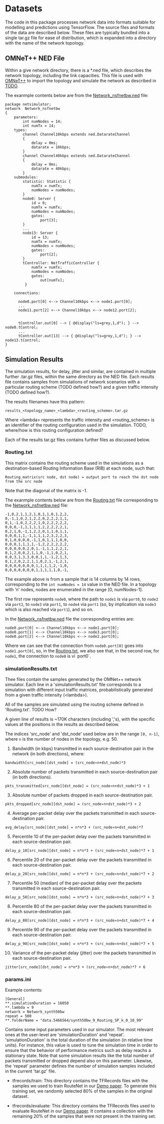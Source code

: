 # Datasets

The code in this package processes network data into formats suitable for modelling and predictions
using TensorFlow. The source files and formats of the data are described below. These files are
typically bundled into a single tar.gz file for ease of distribution, which is expanded into a
directory with the name of the network topology.

## OMNeT++ NED File

Within a give network directory, there is a *.ned file, which describes the network topology, 
including the link capacities. This file is used with [OMNeT++](https://omnetpp.org) to import the 
topology and simulate the network as described in [TODO](TODO).

The exanmple contents below are from the 
[Network_nsfnetbw.ned](../../../tests/unit-resources/nsfnetbw/Network_nsfnetbw.ned) file:

```
package netsimulator;
network  Network_nsfnetbw
{
    parameters:
        int numNodes = 14;
        int numTx = 14;
    types:
        channel Channel10kbps extends ned.DatarateChannel
        {
            delay = 0ms;
            datarate = 10kbps;
        }
        channel Channel40kbps extends ned.DatarateChannel
        {
            delay = 0ms;
            datarate = 40kbps;
        }
    submodules:
        statistic: Statistic {
            numTx = numTx;
            numNodes = numNodes; 
        } 
        node0: Server {
            id = 0;
            numTx = numTx;
            numNodes = numNodes;
            gates:
                port[3];
        }
        ...     
        node13: Server {
            id = 13;
            numTx = numTx;
            numNodes = numNodes;
            gates:
                port[2];
        }
        tController: NetTrafficController {
            numTx = numTx;
            numNodes = numNodes; 
            gates:
                out[numTx];
         }

    connections:

      node0.port[0] <--> Channel10kbps <--> node1.port[0];
      ...
      node11.port[2] <--> Channel10kbps <--> node12.port[2];


      tController.out[0] --> { @display("ls=grey,1,d"); } --> node0.tControl;
      ...
      tController.out[13] --> { @display("ls=grey,1,d"); } --> node13.tControl;
}
```
## Simulation Results

The simulation results, for delay, jitter and similar, are contained in multiple further .tar.gz
files, within the same directory as the NED file. Each results file contains samples from 
simulations of network scenarios with a particular routing scheme (TODO defined how?) and a given 
traffic intensity (TODO defined how?). 

The results filenames have this pattern:

```      
results_<topology_name>_<lambda>_<routing_scheme>.tar.gz
```

Where \<lambda> represents the traffic intensity and <routing_scheme> is an identifier of the 
routing configuration used in the simulation. TODO, where/how is this routing configuration defined?

Each of the results tar.gz files contains further files as discussed below.

### Routing.txt

This matrix contains the routing scheme used in the simulations as a destination-based Routing 
Information Base (RIB) at each node, such that:

```
Routing_matrix(src node, dst node) = output port to reach the dst node from the src node
```

Note that the diagonal of the matrix is -1. 

The exanmple contents below are from the 
[Routing.txt](../../../tests/unit-resources/nsfnetbw/Routing.txt) file corresponding to the
[Network_nsfnetbw.ned](../../../tests/unit-resources/nsfnetbw/Network_nsfnetbw.ned) file:
```
-1,0,2,1,1,2,1,0,1,1,0,1,2,2,
0,-1,1,0,2,1,2,2,0,2,2,2,1,1,
0,1,-1,0,2,2,2,1,0,2,2,2,2,2,
0,0,0,-1,1,1,1,1,2,2,2,2,2,1,
0,2,1,0,-1,1,2,2,0,1,1,0,1,1,
0,0,0,1,1,-1,1,1,1,2,3,2,2,3,
0,1,0,0,0,0,-1,1,0,1,1,1,0,0,
0,0,0,1,1,1,1,-1,2,2,2,2,2,2,
0,0,0,0,0,2,0,1,-1,1,1,2,2,1,
0,1,2,0,0,2,1,1,0,-1,1,0,2,1,
0,0,3,1,3,3,0,0,1,1,-1,2,1,3,
0,1,2,0,2,2,1,1,0,2,1,-1,2,1,
0,0,0,0,0,0,0,1,1,1,1,2,-1,0,
0,0,0,0,0,0,0,1,1,1,1,1,0,-1,
```

The example above is from a sample that is 14 columns by 14 rows, corresponding to the 
`int numNodes = 14` value in the NED file. In a topology with ‘n’ nodes, nodes are enumerated in the 
range [0, numNodes-1]. 

The first row represents `node0`, where the path to `node1` is via `port0`, to `node2` via
`port2`, to `node3` via `port1`, to `node4` via `port1` (so, by implication via `node3` 
which is also reached via `port1`), and so on.

In the 
[Network_nsfnetbw.ned](../../../tests/unit-resources/nsfnetbw/Network_nsfnetbw.ned) file the
corresponding entries are:

```
node0.port[0] <--> Channel10kbps <--> node1.port[0];
node0.port[1] <--> Channel10kbps <--> node3.port[0];
node0.port[2] <--> Channel10kbps <--> node2.port[0];
```

Where we can see that the connection from `node0.port[0]` goes into `node1.port[0]`, so, in the
[Routing.txt](../../../tests/unit-resources/nsfnetbw/Routing.txt), we also see that, in the second row, for 
`node1`, the connection to `node0` is vi` `port0`.

### simulationResults.txt 

Thee files contain the samples generated by the OMNet++ network simulator. Each line in 
a 'simulationResults.txt' file corresponds to a simulation with different input traffic matrices, 
probabilistically generated from a given traffic intensity (\<lambda>). 

All of the samples are simulated using the routing scheme defined in 'Routing.txt'. TODO How?

A given line of results is ~170K characters (including ','s), with the specific values at the 
positions in the results as described below.

The indices 'src_node' and 'dst_node' used below are in the range `[0, n-1]`, where `n` is the 
number of nodes in the topology, e.g. 50.

1. Bandwidth (in kbps) transmitted in each source-destination pair in the network 
(in both directions), where:

```  
bandwidth[src_node][dst_node] = (src_node∗n+dst_node)*3
```

2. Absolute number of packets transmitted in each source-destination pair (in both directions).

```  
pkts_transmitted[src_node][dst_node] = (src_node∗n+dst_node)*3 + 1
```
  
3. Absolute number of packets dropped in each source-destination pair.

```  
pkts_dropped[src_node][dst_node] = (src_node∗n+dst_node)*3 + 2
```  
   
4. Average per-packet delay over the packets transmitted in each source-destination pair. 

```  
avg_delay[src_node][dst_node] = n*n*3 + (src_node∗n+dst_node)*7  
```
  
5. Percentile 10 of the per-packet delay over the packets transmitted in each source-destination 
pair.

```  
delay_p_10[src_node][dst_node] = n*n*3 + (src_node∗n+dst_node)*7 + 1
```
  
6. Percentile 20 of the per-packet delay over the packets transmitted in each source-destination 
pair.
  
```  
delay_p_20[src_node][dst_node] = n*n*3 + (src_node∗n+dst_node)*7 + 2
```
  
7. Percentile 50 (median) of the per-packet delay over the packets transmitted in each 
source-destination pair.
 
```
delay_p_50[src_node][dst_node] = n*n*3 + (src_node∗n+dst_node)*7 + 3
```
  
8. Percentile 80 of the per-packet delay over the packets transmitted in each source-destination 
pair.

```  
delay_p_80[src_node][dst_node] = n*n*3 + (src_node∗n+dst_node)*7 + 4
```
  
9. Percentile 90 of the per-packet delay over the packets transmitted in each source-destination 
pair.
  
```  
delay_p_90[src_node][dst_node] = n*n*3 + (src_node∗n+dst_node)*7 + 5
```
  
10. Variance of the per-packet delay (jitter) over the packets transmitted in each 
source-destination pair.
  
```  
jitter[src_node][dst_node] = n*n*3 + (src_node∗n+dst_node)*7 + 6
```
    
### params.ini

Example contents:

```
[General]
**.simulationDuration = 16050
**.lambda = 9 
network = Network_synth50bw
repeat = 500
**.folderName = "data.5466564/synth50bw_9_Routing_SP_k_0_10_99"
``` 
 
Contains some input parameters used in our simulator. The most relevant ones at the user-level are 
'simulationDuration' and 'repeat'. 'simulationDuration' is the total duration of the simulation 
(in relative time units). For instance, this value is used to tune the simulation time in order to 
ensure that the behavior of performance metrics such as delay reachs a stationary state. Note that 
some simulation results like the total number of packets transmitted or dropped depend also on this 
parameter. Likewise, the 'repeat' parameter defines the number of simulation samples included in the 
current 'tar.gz' file.
    
* tfrecords/train: This directory contains the TFRecords files with the samples we used to train 
RouteNet in our [Demo paper](https://github.com/knowledgedefinednetworking/demo-routenet). To 
generate this training set, we randomly selected 80% of the samples in the original dataset.

* tfrecords/evaluate: This directory contains the TFRecords files used to evaluate RouteNet in our 
[Demo paper](https://github.com/knowledgedefinednetworking/demo-routenet). It contains a collection 
with the remaining 20% of the samples that were not present in the training set.